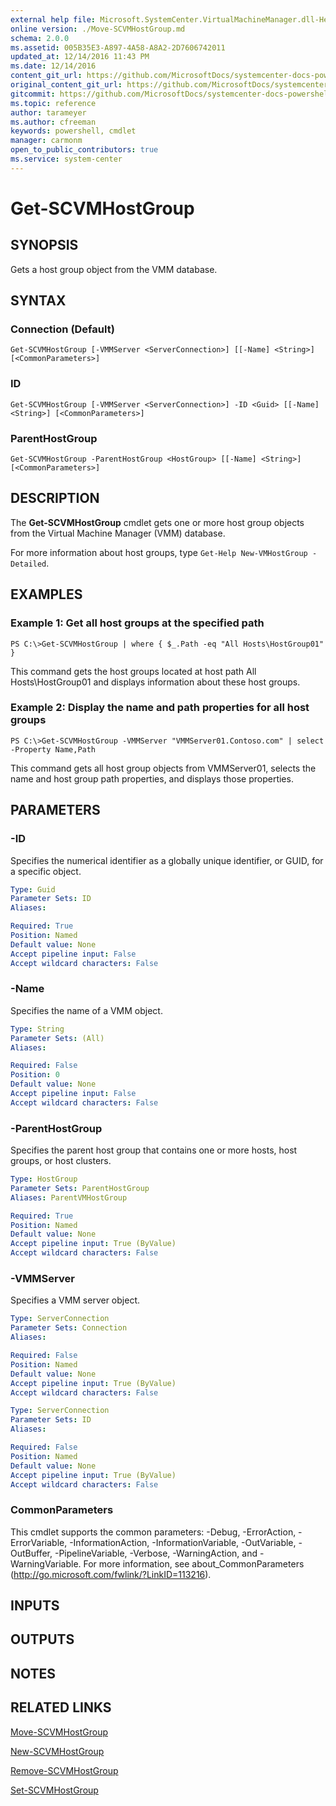 ```yaml
---
external help file: Microsoft.SystemCenter.VirtualMachineManager.dll-Help.xml
online version: ./Move-SCVMHostGroup.md
schema: 2.0.0
ms.assetid: 005B35E3-A897-4A58-A8A2-2D7606742011
updated_at: 12/14/2016 11:43 PM
ms.date: 12/14/2016
content_git_url: https://github.com/MicrosoftDocs/systemcenter-docs-powershell/blob/master/systemcenter-cmdlets/SystemCenter2016/VirtualMachineManager/v1.0/Get-SCVMHostGroup.md
original_content_git_url: https://github.com/MicrosoftDocs/systemcenter-docs-powershell/blob/master/systemcenter-cmdlets/SystemCenter2016/VirtualMachineManager/v1.0/Get-SCVMHostGroup.md
gitcommit: https://github.com/MicrosoftDocs/systemcenter-docs-powershell/blob/96cd9bd2780eb6b78c540fa00d3b8a4313e3ed40/systemcenter-cmdlets/SystemCenter2016/VirtualMachineManager/v1.0/Get-SCVMHostGroup.md
ms.topic: reference
author: tarameyer
ms.author: cfreeman
keywords: powershell, cmdlet
manager: carmonm
open_to_public_contributors: true
ms.service: system-center
---
```


# Get-SCVMHostGroup

## SYNOPSIS
Gets a host group object from the VMM database.

## SYNTAX

### Connection (Default)
```
Get-SCVMHostGroup [-VMMServer <ServerConnection>] [[-Name] <String>] [<CommonParameters>]
```

### ID
```
Get-SCVMHostGroup [-VMMServer <ServerConnection>] -ID <Guid> [[-Name] <String>] [<CommonParameters>]
```

### ParentHostGroup
```
Get-SCVMHostGroup -ParentHostGroup <HostGroup> [[-Name] <String>] [<CommonParameters>]
```

## DESCRIPTION
The **Get-SCVMHostGroup** cmdlet gets one or more host group objects from the Virtual Machine Manager (VMM) database.

For more information about host groups, type `Get-Help New-VMHostGroup -Detailed`.

## EXAMPLES

### Example 1: Get all host groups at the specified path
```
PS C:\>Get-SCVMHostGroup | where { $_.Path -eq "All Hosts\HostGroup01" }
```

This command gets the host groups located at host path All Hosts\HostGroup01 and displays information about these host groups.

### Example 2: Display the name and path properties for all host groups
```
PS C:\>Get-SCVMHostGroup -VMMServer "VMMServer01.Contoso.com" | select -Property Name,Path
```

This command gets all host group objects from VMMServer01, selects the name and host group path properties, and displays those properties.

## PARAMETERS

### -ID
Specifies the numerical identifier as a globally unique identifier, or GUID, for a specific object.

```yaml
Type: Guid
Parameter Sets: ID
Aliases: 

Required: True
Position: Named
Default value: None
Accept pipeline input: False
Accept wildcard characters: False
```

### -Name
Specifies the name of a VMM object.

```yaml
Type: String
Parameter Sets: (All)
Aliases: 

Required: False
Position: 0
Default value: None
Accept pipeline input: False
Accept wildcard characters: False
```

### -ParentHostGroup
Specifies the parent host group that contains one or more hosts, host groups, or host clusters.

```yaml
Type: HostGroup
Parameter Sets: ParentHostGroup
Aliases: ParentVMHostGroup

Required: True
Position: Named
Default value: None
Accept pipeline input: True (ByValue)
Accept wildcard characters: False
```

### -VMMServer
Specifies a VMM server object.

```yaml
Type: ServerConnection
Parameter Sets: Connection
Aliases: 

Required: False
Position: Named
Default value: None
Accept pipeline input: True (ByValue)
Accept wildcard characters: False
```

```yaml
Type: ServerConnection
Parameter Sets: ID
Aliases: 

Required: False
Position: Named
Default value: None
Accept pipeline input: True (ByValue)
Accept wildcard characters: False
```

### CommonParameters
This cmdlet supports the common parameters: -Debug, -ErrorAction, -ErrorVariable, -InformationAction, -InformationVariable, -OutVariable, -OutBuffer, -PipelineVariable, -Verbose, -WarningAction, and -WarningVariable. For more information, see about_CommonParameters (http://go.microsoft.com/fwlink/?LinkID=113216).

## INPUTS

## OUTPUTS

## NOTES

## RELATED LINKS

[Move-SCVMHostGroup](xref:SystemCenter2016/VirtualMachineManager/v1.0/Move-SCVMHostGroup.md)

[New-SCVMHostGroup](xref:SystemCenter2016/VirtualMachineManager/v1.0/New-SCVMHostGroup.md)

[Remove-SCVMHostGroup](xref:SystemCenter2016/VirtualMachineManager/v1.0/Remove-SCVMHostGroup.md)

[Set-SCVMHostGroup](xref:SystemCenter2016/VirtualMachineManager/v1.0/Set-SCVMHostGroup.md)

